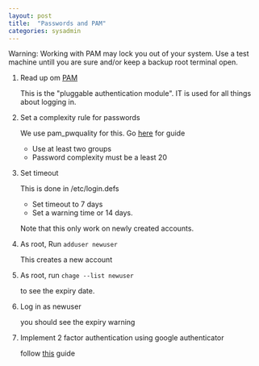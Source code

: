 ```yaml
---
layout: post
title:  "Passwords and PAM"
categories: sysadmin
---
```


Warning: Working with PAM may lock you out of your system. Use a test machine untill you are sure and/or keep a backup root terminal open.

1. Read up om [PAM](http://www.linux-pam.org/Linux-PAM-html/Linux-PAM_SAG.html)

    This is the "pluggable authentication module". IT is used for all things about logging in.

2. Set a complexity rule for passwords

    We use pam_pwquality for this. Go [here](https://www.server-world.info/en/note?os=Ubuntu_16.04&p=password) for guide

    * Use at least two groups
    * Password complexity must be a least 20


3. Set timeout

    This is done in /etc/login.defs

    * Set timeout to 7 days
    * Set a warning time or 14 days.

    Note that this only work on newly created accounts.

4. As root, Run `adduser newuser`

    This creates a new account

5. As root, run `chage --list newuser`

    to see the expiry date.

6. Log in as newuser

    you should see the expiry warning

7. Implement 2 factor authentication using google authenticator

    follow [this](https://www.linux.com/learn/how-set-2-factor-authentication-login-and-sudo) guide
